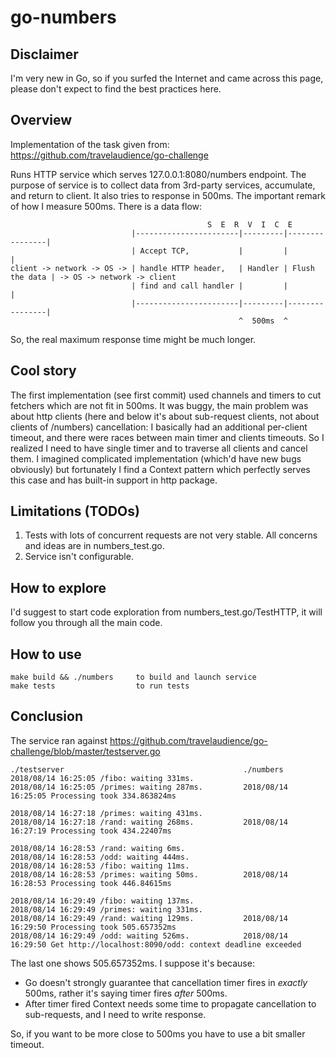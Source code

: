 go-numbers
==========

Disclaimer
----------

I'm very new in Go, so if you surfed the Internet and came across this page, please don't expect to find
the best practices here.

Overview
--------

Implementation of the task given from: https://github.com/travelaudience/go-challenge

Runs HTTP service which serves 127.0.0.1:8080/numbers endpoint. The purpose of service is to
collect data from 3rd-party services, accumulate, and return to client. It also tries to response
in 500ms. The important remark of how I measure 500ms. There is a data flow:


```
                                            S  E  R  V  I  C  E
                           |-----------------------|---------|----------------|
                           | Accept TCP,           |         |                |
client -> network -> OS -> | handle HTTP header,   | Handler | Flush the data | -> OS -> network -> client
                           | find and call handler |         |                |
                           |-----------------------|---------|----------------|
                                                   ^  500ms  ^
```

So, the real maximum response time might be much longer.

Cool story
----------

The first implementation (see first commit) used channels and timers to cut fetchers which are not fit in 500ms.
It was buggy, the main problem was about http clients (here and below it's about sub-request clients, not about
clients of /numbers) cancellation: I basically had an additional per-client timeout, and there were races between
main timer and clients timeouts. So I realized I need to have single timer and to traverse all clients and cancel
them. I imagined complicated implementation (which'd have new bugs obviously) but fortunately I find a Context
pattern which perfectly serves this case and has built-in support in http package.

Limitations (TODOs)
-------------------

1. Tests with lots of concurrent requests are not very stable. All concerns and ideas are in numbers_test.go.
2. Service isn't configurable.


How to explore
--------------

I'd suggest to start code exploration from numbers_test.go/TestHTTP, it will follow you through all the main code.

How to use
----------

```
make build && ./numbers     to build and launch service
make tests                  to run tests
```

Conclusion
----------
The service ran against https://github.com/travelaudience/go-challenge/blob/master/testserver.go

```
./testserver                                        ./numbers
2018/08/14 16:25:05 /fibo: waiting 331ms.
2018/08/14 16:25:05 /primes: waiting 287ms.         2018/08/14 16:25:05 Processing took 334.863824ms

2018/08/14 16:27:18 /primes: waiting 431ms.
2018/08/14 16:27:18 /rand: waiting 268ms.           2018/08/14 16:27:19 Processing took 434.22407ms

2018/08/14 16:28:53 /rand: waiting 6ms.
2018/08/14 16:28:53 /odd: waiting 444ms.
2018/08/14 16:28:53 /fibo: waiting 11ms.
2018/08/14 16:28:53 /primes: waiting 50ms.          2018/08/14 16:28:53 Processing took 446.84615ms

2018/08/14 16:29:49 /fibo: waiting 137ms.
2018/08/14 16:29:49 /primes: waiting 331ms.
2018/08/14 16:29:49 /rand: waiting 129ms.           2018/08/14 16:29:50 Processing took 505.657352ms
2018/08/14 16:29:49 /odd: waiting 526ms.            2018/08/14 16:29:50 Get http://localhost:8090/odd: context deadline exceeded
```

The last one shows 505.657352ms. I suppose it's because:

* Go doesn't strongly guarantee that cancellation timer fires in *exactly* 500ms, rather it's saying timer fires *after* 500ms.
* After timer fired Context needs some time to propagate cancellation to sub-requests, and I need to write response.

So, if you want to be more close to 500ms you have to use a bit smaller timeout.
